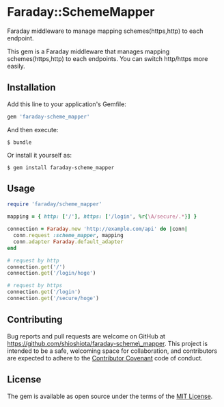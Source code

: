 # Faraday::SchemeMapper

Faraday middleware to manage mapping schemes(https,http) to each endpoint.

This gem is a Faraday middleware that manages mapping schemes(https,http) to each endpoints. You can switch http/https more easily.

## Installation

Add this line to your application's Gemfile:

```ruby
gem 'faraday-scheme_mapper'
```

And then execute:

    $ bundle

Or install it yourself as:

    $ gem install faraday-scheme_mapper

## Usage

``` rb
require 'faraday/scheme_mapper'

mapping = { http: ['/'], https: ['/login', %r{\A/secure/.*}] }

connection = Faraday.new 'http://example.com/api' do |conn|
  conn.request :scheme_mapper, mapping
  conn.adapter Faraday.default_adapter
end

# request by http
connection.get('/')
connection.get('/login/hoge')

# request by https
connection.get('/login')
connection.get('/secure/hoge')
```

## Contributing

Bug reports and pull requests are welcome on GitHub at https://github.com/shioshiota/faraday-scheme\_mapper. This project is intended to be a safe, welcoming space for collaboration, and contributors are expected to adhere to the [Contributor Covenant](http://contributor-covenant.org) code of conduct.


## License

The gem is available as open source under the terms of the [MIT License](http://opensource.org/licenses/MIT).

